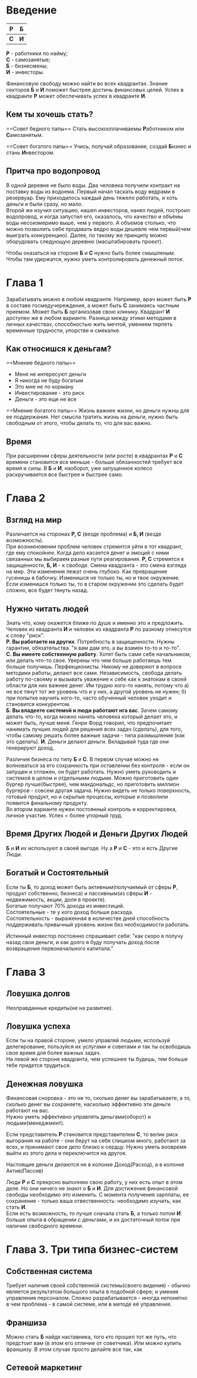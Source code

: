 # Введение
| **Р**   | **Б**   |
| --- | --- |
| **С**   | **И**   | 

**Р** - работники по найму;  
**С** - самозанятые;  
**Б** - бизнесмены;  
**И** - инвесторы.

Финансовую свободу можно найти во всех квадрантах. Знание секторов **Б** и **И** поможет быстрее достичь финансовых целей. Успех в квадранте **Р** может обеспечивать успех в квадранте **И**.

## Кем ты хочешь стать?
==Совет бедного папы==
Стать высокооплачиваемы **Р**аботником или **С**амозанятым.

==Совет богатого папы==
Учись, получай образование, создай **Б**изнес и стань **И**нвестором.

## Притча про водопровод
В одной деревне не было воды. Два человека получили контракт на поставку воды из водоема. Первый начал таскать воду ведрами в резервуар. Ему приходилось каждый день тяжело работать, и хоть деньги и были сразу, но мало.  
Второй же изучил ситуацию, нашел инвесторов, нанял людей, построил водопровод, и когда запустил его, оказалось, что качество и объёмы воды несоизмеримо выше, чем у первого. А объемов столько, что можно позволить себе продавать ведро воды дешевле чем первый(чем выиграть конкуренцию). Далее, по такому же принципу можно оборудовать следующую деревню (масштабировать проект).

Чтобы оказаться на стороне **Б** и **С** нужно быть более смышленым. Чтобы там удержатся, нужно уметь контролировать денежный поток.

# Глава 1
Зарабатывать можно в любом квадранте. Например, врач может быть **Р** в составе госмедучереждения, а может быть **С** занимаясь частным приемом. Может быть **Б** организовав свою клинику. Квадрант **И** доступен же в любом варианте. Разница между этими методами в личных качествах, способностью жить мечтой, умением терпеть временные трудности, упорстве и смекалке.

## Как относишся к деньгам?
==Мнение бедного папы==
- Меня не интересуют деньги
- Я никогда не буду богатым
- Это мне не по корману
- Инвестирование - это риск
- Деньги - это еще не все

==Мнение богатого папы==
Жизнь важнее жизни, но деньги нужны для ее поддержания. Нет смысла тратить жизнь на деньги, нужно быть свободным от этого, чтобы делать то, что для вас важно.

## Время
При расширении сферы деятельности (или росте) в квадрантах **Р** и **С** времени становится все меньше - больше обязанностей требует все время и силы. В **Б** и **И**, наоборот, уже запущенное колесо раскручивается все быстрее и быстрее само.

# Глава 2
## Взгляд на мир
Различается на сторонах **Р, С** (везде проблема) и **Б, И** (везде возможность).  
При возникновении проблем человек стремится уйти в тот квадрант, где ему спокойнее. Когда дело касается денег и эмоций с ними связанных мы выбираем разные пути реагирования. **Р, С** стремятся к защищенности, **Б, И** - к свободе. Смена квадранта - это смена взгляда на мир. Эти изменения лежат очень глубоко. Как превращение гусеницы в бабочку. Изменишся не только ты, но и твое окружение. Если изменишся только ты, то в старом окружении это сделать будет сложно, все будет тянуть назад.

## Нужно читать людей
Знать что, кому окажется ближе по душе и именно это и предложить. Человек из квадранта **И** и человек из квадранта **Р** по разному отнесутся к слову "риск".  
**Р. Вы работаете на других**. Потребность в защищенности. Нужны гарантии, обязательства. "я вам дам это, а вы взамен то-то и то-то".  
**С. Вы имеете собственную работу**. Хотят быть сами себе начальником, или делать что-то свое. Уверены что чем больше работаешь тем больше получишь. Перфекционисты. Никому не доверяют в вопросе методики работы, делают все сами. Независимость, свобода делать работу по-своему и вызывать уважение к себе как к знатокам в своей области для них важнее денег. Им трудно кого-то нанять, потому что а) не все тянут тот же уровень что и у них, а другой уровень не нужен; б) при попытке научить кого-то, часто обученный человек уходит и становится конкурентом.  
**Б. Вы владеете системой и люди работают нга вас**. Зачем самому делать что-то, когда можно нанять человека который делает это, и может быть, лучше меня. Генри Форд говорил, что предпочитает нанимать лучших людей для решения всех задач (сделать), для того, чтобы самому решать более важные задачи - типа размышления (как это сделать).
**И**. Деньги делают деньги. Вкладывай туда где они генерируют доход.

Различия бизнеса по типу **Б** и **С**. В первом случае можно не волноваться за его сохранность при оставлении без контроля - если он запущен и отлажен, он будет работать. Нужно уметь руководить и системой в целом и отдельными людьми. Можно приготовить один бургер лучше(быстрее), чем макдональдс, но приготовить миллион бургеров - совсем другая задача. Нужно видеть не только поверхность, готовый продукт, но и скрытые процессы, которые и позволили появится финальному продукту.  
Во втором варианте нужен постоянный контроль и корректировка, личное участие. Успех = более упорный труд.

## Время Других Людей и Деньги Других Людей
**Б** и **И** их используют в своей выгоде. Ну а **Р** и **С** - это и есть Другие Люди.

## Богатый и Состоятельный
Если ты **Б**, то доход может быть активным(получаемый от сферы **Р**, продукт собственно, бизнеса) и пассивным(из сферы **И** - недвижимость, акции, доля в проекте).  
Богатые получают 70% дохода из инвестиций.  
Состоятельные - те у кого доход больше расхода.  
Состоятельность - выраженная в количестве дней способность поддерживать привычный уровень жизни без необходимости работать.

Истинный инвестор постоянно спрашивает себя: "как скоро я получу назад свои деньги, и как долго я буду получать доход после возвращения первоначального капитала."

# Глава 3
## Ловушка долгов
Неоправданные кредиты(не на развитие).

## Ловушка успеха
Если ты на правой стороне, умело управляй людьми, используй делегирование, пользуйся их услугами и советами и так ты освободишь свое время для более важных задач.  
На левой же стороне квадранта, чем успешнее ты будешь, тем больше тебе придется трудиться.

## Денежная ловушка
Финансовая сноровка - это не то, сколько денег вы зарабатываете, а то, сколько денег вы сохраняете, насколько эффективно эти деньги работают на вас.  
Нужно уметь эффективно управлять деньгами(оборот) и людьми(менеджмент).

Если представитель **Р** становится представителем **С**, то велик риск выгорания на работе - они берут на себя слишком много, работают за всех, и принимают свое дело близко к сердцу. Нужно уметь воовремя выйти из этого дела и переключится на другое.

Настоящие деньги делаются не в колонке Доход(Расход), а в колонке Актив(Пассив)

Люди **Р** и **С** прекрсно выполняю свою работу, у них есть опыт в этом деле. Но они ничего не знают о **Б** и **И**. Для достижения финансовой свободы необходимо это изменить. С момента получения зарплаты, ее сохранение - только ваша отвественность: необходимо изучать, как стать **И**.  
Если есть возможность, то лучше сначала стать **Б**, а только потом **И**: больше опыта в обращении с деньгами, и их достаточный поток при наличии свободного времени.

# Глава 3. Три типа бизнес-систем
## Собственная система
Требует наличия своей собственной системы(своего видения) - обычно является результатом большого опыта в подобной сфере; и умения управления персоналом. Сложно разрабатывается - иногда непонятно в чем проблема - в самой системе, или в методе её управления.
## Франшиза
Можно стать **Б** найдя наставника, того кто прошел тот же путь, что предстоит вам (в этом его отличие от советчика). Или можно купить франшизу. В этом случае просто делайте все так, как
## Сетевой маркетинг